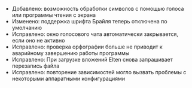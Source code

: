 - Добавлено: возможность обработки символов с помощью голоса или программы чтения с экрана
- Изменено: поддержка шрифта Брайля теперь отключена по умолчанию
- Исправлено: окно голосового чата автоматически закрывается, если оно не активно
- Исправлено: проверка орфографии больше не приводит к аварийному завершению работы программы
- Исправлено: При загрузке вложений Elten снова запрашивает перезапись файла
- Исправлено: повторение зависимостей могло вызвать проблемы с некоторыми аппаратными конфигурациями